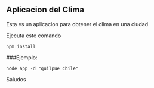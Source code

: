 ## Aplicacion del Clima

Esta es un aplicacion para obtener el clima en una ciudad

Ejecuta este comando

```
npm install
```

###Ejemplo:
```
node app -d "quilpue chile"
```

Saludos